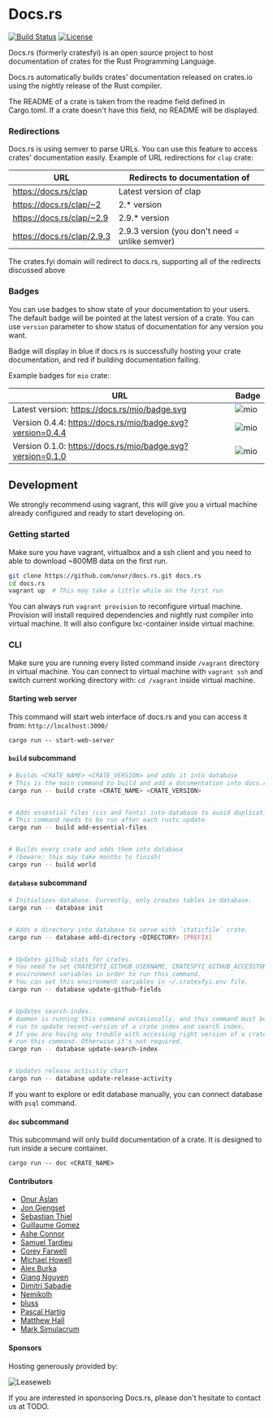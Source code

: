 # Docs.rs

[![Build Status](https://secure.travis-ci.org/onur/docs.rs.svg?branch=master)](https://travis-ci.org/onur/docs.rs)
[![License](https://img.shields.io/badge/license-MIT-blue.svg)](https://raw.githubusercontent.com/onur/docs.rs/master/LICENSE)

Docs.rs (formerly cratesfyi) is an open source project to host documentation
of crates for the Rust Programming Language.

Docs.rs automatically builds crates' documentation released on crates.io using
the nightly release of the Rust compiler.

The README of a crate is taken from the readme field defined in Cargo.toml.
If a crate doesn't have this field, no README will be displayed.

### Redirections

Docs.rs is using semver to parse URLs. You can use this feature to access
crates' documentation easily. Example of URL redirections for `clap` crate:

| URL                          | Redirects to documentation of                  |
|------------------------------|------------------------------------------------|
| <https://docs.rs/clap>       | Latest version of clap                         |
| <https://docs.rs/clap/~2>    | 2.* version                                    |
| <https://docs.rs/clap/~2.9>  | 2.9.* version                                  |
| <https://docs.rs/clap/2.9.3> | 2.9.3 version (you don't need = unlike semver) |

The crates.fyi domain will redirect to docs.rs, supporting all of the
redirects discussed above


### Badges

You can use badges to show state of your documentation to your users.
The default badge will be pointed at the latest version of a crate.
You can use `version` parameter to show status of documentation for
any version you want.

Badge will display in blue if docs.rs is successfully hosting your crate
documentation, and red if building documentation failing.

Example badges for `mio` crate:

| URL   | Badge |
|-------|-------|
| Latest version: <https://docs.rs/mio/badge.svg> | ![mio](https://docs.rs/mio/badge.svg) |
| Version 0.4.4: <https://docs.rs/mio/badge.svg?version=0.4.4> | ![mio](https://docs.rs/mio/badge.svg?version=0.4.4) |
| Version 0.1.0: <https://docs.rs/mio/badge.svg?version=0.1.0> | ![mio](https://docs.rs/mio/badge.svg?version=0.1.0) |


## Development

We strongly recommend using vagrant, this will give you a virtual machine
already configured and ready to start developing on.

### Getting started

Make sure you have vagrant, virtualbox and a ssh client and you need
to able to download ~800MB data on the first run.


```sh
git clone https://github.com/onur/docs.rs.git docs.rs
cd docs.rs
vagrant up  # This may take a little while on the first run
```

You can always run `vagrant provision` to reconfigure virtual machine.
Provision will install required dependencies and nightly rust compiler
into virtual machine. It will also configure lxc-container inside
virtual machine.

### CLI

Make sure you are running every listed command inside `/vagrant` directory
in virtual machine. You can connect to virtual machine with `vagrant ssh` and
switch current working directory with: `cd /vagrant` inside virtual machine.


#### Starting web server

This command will start web interface of docs.rs and you can access it from:
`http://localhost:3000/`

```
cargo run -- start-web-server
```


#### `build` subcommand

```sh
# Builds <CRATE_NAME> <CRATE_VERSION> and adds it into database
# This is the main command to build and add a documentation into docs.rs.
cargo run -- build crate <CRATE_NAME> <CRATE_VERSION>


# Adds essential files (css and fonts) into database to avoid duplication
# This command needs to be run after each rustc update
cargo run -- build add-essential-files


# Builds every crate and adds them into database
# (beware: this may take months to finish)
cargo run -- build world
```


#### `database` subcommand

```sh
# Initializes database. Currently, only creates tables in database.
cargo run -- database init


# Adds a directory into database to serve with `staticfile` crate.
cargo run -- database add-directory <DIRECTORY> [PREFIX]


# Updates github stats for crates.
# You need to set CRATESFYI_GITHUB_USERNAME, CRATESFYI_GITHUB_ACCESSTOKEN
# environment variables in order to run this command.
# You can set this environment variables in ~/.cratesfyi.env file.
cargo run -- database update-github-fields


# Updates search-index.
# daemon is running this command occasionally, and this command must be
# run to update recent-version of a crate index and search index.
# If you are having any trouble with accessing right version of a crate,
# run this command. Otherwise it's not required.
cargo run -- database update-search-index


# Updates release activitiy chart
cargo run -- database update-release-activity    
```

If you want to explore or edit database manually, you can connect database
with `psql` command.


#### `doc` subcommand

This subcommand will only build documentation of a crate.
It is designed to run inside a secure container.

```
cargo run -- doc <CRATE_NAME>
```


#### Contributors

* [Onur Aslan](https://github.com/onur)
* [Jon Gjengset](https://github.com/jonhoo)
* [Sebastian Thiel](https://github.com/Byron)
* [Guillaume Gomez](https://github.com/GuillaumeGomez)
* [Ashe Connor](https://github.com/kivikakk)
* [Samuel Tardieu](https://github.com/samueltardieu)
* [Corey Farwell](https://github.com/frewsxcv)
* [Michael Howell](https://github.com/notriddle)
* [Alex Burka](https://github.com/durka)
* [Giang Nguyen](https://github.com/hngnaig)
* [Dimitri Sabadie](https://github.com/phaazon)
* [Nemikolh](https://github.com/Nemikolh)
* [bluss](https://github.com/bluss)
* [Pascal Hartig](https://github.com/passy)
* [Matthew Hall](https://github.com/mattyhall)
* [Mark Simulacrum](https://github.com/Mark-Simulacrum)

#### Sponsors

Hosting generously provided by:

![Leaseweb](https://docs.rs/leaseweb.gif)

If you are interested in sponsoring Docs.rs, please don't hesitate to
contact us at TODO.
